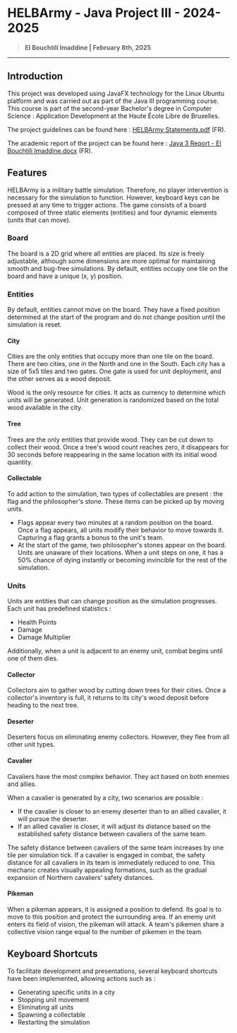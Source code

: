 # HELBArmy - Java Project III - 2024-2025

> **El Bouchtili Imaddine | February 8th, 2025**

--------------------------

## Introduction
This project was developed using JavaFX technology for the Linux Ubuntu platform and was carried out as part of the Java III programming course. This course is part of the second-year Bachelor's degree in Computer Science : Application Development at the Haute École Libre de Bruxelles.

The project guidelines can be found here : [HELBArmy Statements.pdf](https://github.com/Hasenko/HELBArmy/blob/main/ressources/HELBArmy%20Statements.pdf) (FR).

The academic report of the project can be found here : [Java 3 Report - El Bouchtili Imaddine.docx](https://github.com/Hasenko/HELBArmy/blob/main/Rapport%20JAVA%203%20El%20Bouchtili%20Imaddine.docx) (FR).

## Features
HELBArmy is a military battle simulation. Therefore, no player intervention is necessary for the simulation to function. However, keyboard keys can be pressed at any time to trigger actions.
The game consists of a board composed of three static elements (entities) and four dynamic elements (units that can move).

### Board
The board is a 2D grid where all entities are placed. Its size is freely adjustable, although some dimensions are more optimal for maintaining smooth and bug-free simulations. By default, entities occupy one tile on the board and have a unique (x, y) position.

### Entities
By default, entities cannot move on the board. They have a fixed position determined at the start of the program and do not change position until the simulation is reset.

#### City
Cities are the only entities that occupy more than one tile on the board. There are two cities, one in the North and one in the South. Each city has a size of 5x5 tiles and two gates. One gate is used for unit deployment, and the other serves as a wood deposit.

Wood is the only resource for cities. It acts as currency to determine which units will be generated. Unit generation is randomized based on the total wood available in the city.

#### Tree
Trees are the only entities that provide wood. They can be cut down to collect their wood. Once a tree's wood count reaches zero, it disappears for 30 seconds before reappearing in the same location with its initial wood quantity.

#### Collectable
To add action to the simulation, two types of collectables are present : the flag and the philosopher's stone. These items can be picked up by moving units.

- Flags appear every two minutes at a random position on the board. Once a flag appears, all units modify their behavior to move towards it. Capturing a flag grants a bonus to the unit's team.
- At the start of the game, two philosopher's stones appear on the board. Units are unaware of their locations. When a unit steps on one, it has a 50% chance of dying instantly or becoming invincible for the rest of the simulation.

### Units
Units are entities that can change position as the simulation progresses. Each unit has predefined statistics :
- Health Points
- Damage
- Damage Multiplier

Additionally, when a unit is adjacent to an enemy unit, combat begins until one of them dies.

#### Collector
Collectors aim to gather wood by cutting down trees for their cities. Once a collector's inventory is full, it returns to its city's wood deposit before heading to the next tree.

#### Deserter
Deserters focus on eliminating enemy collectors. However, they flee from all other unit types.

#### Cavalier
Cavaliers have the most complex behavior. They act based on both enemies and allies.

When a cavalier is generated by a city, two scenarios are possible :
- If the cavalier is closer to an enemy deserter than to an allied cavalier, it will pursue the deserter.
- If an allied cavalier is closer, it will adjust its distance based on the established safety distance between cavaliers of the same team.

The safety distance between cavaliers of the same team increases by one tile per simulation tick. If a cavalier is engaged in combat, the safety distance for all cavaliers in its team is immediately reduced to one. This mechanic creates visually appealing formations, such as the gradual expansion of Northern cavaliers' safety distances.

#### Pikeman
When a pikeman appears, it is assigned a position to defend. Its goal is to move to this position and protect the surrounding area. If an enemy unit enters its field of vision, the pikeman will attack. A team's pikemen share a collective vision range equal to the number of pikemen in the team.

## Keyboard Shortcuts
To facilitate development and presentations, several keyboard shortcuts have been implemented, allowing actions such as :
- Generating specific units in a city
- Stopping unit movement
- Eliminating all units
- Spawning a collectable
- Restarting the simulation
